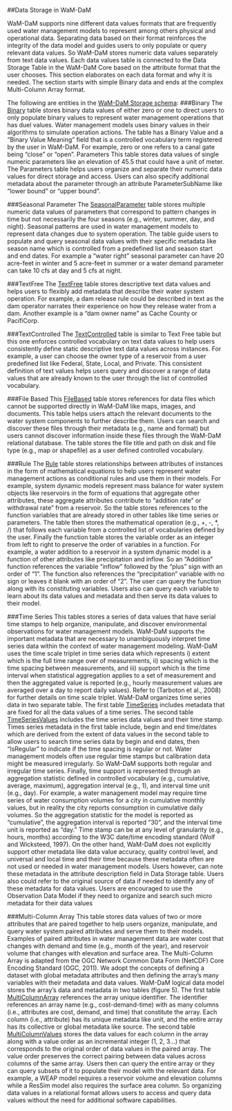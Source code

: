 
##Data Storage in WaM-DaM

WaM-DaM supports nine different data values formats that are frequently used water management models to represent among others physical and operational data. Separating data based on their format reinforces the integrity of the data model and guides users to only populate or query relevant data values. So WaM-DaM stores numeric data values separately from text data values. Each data values table is connected to the Data Storage Table in the WaM-DaM Core based on the attribute format that the user chooses. This section elaborates on each data format and why it is needed. The section starts with simple Binary data and ends at the complex Multi-Column Array format.

The following are entities in the [WaM-DaM Storage schema](http://amabdallah.github.io/WaM-DaM/diagrams/DataStorage.html):
###Binary
The [Binary](http://amabdallah.github.io/WaM-DaM/tables/Storage_SeasonalParameters.html) table stores binary data values of either zero or one to direct users to only populate binary values to represent water management operations that has duel values. Water management models uses binary values in their algorithms to simulate operation actions. The table has a Binary Value and a “Binary Value Meaning” field that is a controlled vocabulary term registered by the user in WaM-DaM. For example, zero or one refers to a canal gate being “close” or “open”. 
Parameters
This table stores data values of single numeric parameters like an elevation of 45.5 that could have a unit of meter. The Parameters table helps users organize and separate their numeric data values for direct storage and access. Users can also specify additional metadata about the parameter through an attribute ParameterSubName like “lower bound” or “upper bound”.

###Seasonal Parameter
The [SeasonalParameter](http://amabdallah.github.io/WaM-DaM/tables/Storage_SeasonalParameters.html) table stores multiple numeric data values of parameters that correspond to pattern changes in time but not necessarily the four seasons (e.g., winter, summer, day, and night). Seasonal patterns are used in water management models to represent data changes due to system operation. The table guide users to populate and query seasonal data values with their specific metadata like season name which is controlled from a predefined list and season start and end dates. For example a “water right” seasonal parameter can have 20 acre-feet in winter and 5 acre-feet in summer or a water demand parameter can take 10 cfs at day and 5 cfs at night.

###TextFree
The [TextFree](http://amabdallah.github.io/WaM-DaM/tables/Storage_TextFree.html) table stores descriptive text data values and helps users to flexibly add metadata that describe their water system operation. For example, a dam release rule could be described in text as the dam operator narrates their experience on how they release water from a dam. Another example is a “dam owner name” as Cache County or PacifiCorp.

###TextControlled
The [TextControlled](http://amabdallah.github.io/WaM-DaM/tables/Storage_TextControlled.html) table  is similar to Text Free table but this one enforces controlled vocabulary on text data values to help users consistently define static descriptive text data values across instances. For example, a user can choose the owner type of a reservoir from a user predefined list like Federal, State, Local, and Private. This consistent definition of text values helps users query and discover a range of data values that are already known to the user through the list of controlled vocabulary. 

###File Based
This [FileBased](http://amabdallah.github.io/WaM-DaM/tables/Storage_FileBased.html) table stores references for data files which cannot be supported directly in WaM-DaM like maps, images, and documents. This table helps users attach the relevant documents to the water system components to further describe them. Users can search and discover these files through their metadata (e.g., name and format) but users cannot discover information inside these files through the WaM-DaM relational database. The table stores the file title and path on disk and file type (e.g., map or shapefile) as a user defined controlled vocabulary. 

###Rule
The [Rule](http://amabdallah.github.io/WaM-DaM/tables/Storage_Rules.html) table stores relationships between attributes of instances in the form of mathematical equations to help users represent water management actions as conditional rules and use them in their models. For example, system dynamic models represent mass balance for water system objects like reservoirs in the form of equations that aggregate other attributes, these aggregate attributes contribute to “addition rate” or withdrawal rate” from a reservoir. So the table stores references to the function variables that are already stored in other tables like time series or parameters. The table then stores the mathematical operation (e.g., +, -, *, /) that follows each variable from a controlled list of vocabularies defined by the user. Finally the function table stores the variable order as an integer from left to right to preserve the order of variables in a function. For example, a water addition to a reservoir in a system dynamic model is a function of other attributes like precipitation and inflow. So an “Addition” function references the variable “inflow” followed by the “plus” sign with an order of “1”. The function also references the “precipitation” variable with no sign or leaves it blank with an order of “2”. The user can query the function along with its constituting variables. Users also can query each variable to learn about its data values and metadata and then serve its data values to their model.     

###Time Series
This tables stores a series of data values that have serial time stamps to help organize, manipulate, and discover environmental observations for water management models. WaM-DaM supports the important metadata that are necessary to unambiguously interpret time series data within the context of water management modeling. WaM-DaM uses the time scale triplet in time series data which represents i) extent which is the full time range over of measurements, ii) spacing which is the time spacing between measurements, and iii) support which is the time interval when statistical aggregation applies to a set of measurement and then the aggregated value is reported (e.g., hourly measurement values are averaged over a day to report daily values). Refer to (Tarboton et al., 2008) for further details on time scale triplet.
WaM-DaM organizes time series data in two separate table. The first table [TimeSeries](http://amabdallah.github.io/WaM-DaM/tables/Storage_TimeSeries.html) includes metadata that are fixed for all the data values of a time series. The second table [TimeSeriesValues](http://amabdallah.github.io/WaM-DaM/tables/Storage_TimeSeriesValues.html) includes the time series data values and their time stamp. Times series metadata in the first table include, begin and end time/dates which are derived from the extent of data values in the second table to allow users to search time series data by begin and end dates, then “IsRegular” to indicate if the time spacing is regular or not. Water management models often use regular time stamps but calibration data might be measured irregularly. So WaM-DaM supports both regular and irregular time series. Finally, time support is represented through an aggregation statistic defined in controlled vocabulary (e.g., cumulative, average, maximum), aggregation interval (e.g., 1), and interval time unit (e.g., day). For example, a water management model may require time series of water consumption volumes for a city in cumulative monthly values, but in reality the city reports consumption in cumulative daily volumes. So the aggregation statistic for the model is reported as “cumulative”, the aggregation interval is reported “30”, and the interval time unit is reported as “day.” Time stamp can be at any level of granularity (e.g., hours, months) according to the W3C date/time encoding standard (Wolf and Wicksteed, 1997). 
On the other hand, WaM-DaM does not explicitly support other metadata like data value accuracy, quality control level, and universal and local time and their time because these metadata often are not used or needed in water management models. Users however, can note these metadata in the attribute description field in Data Storage table. Users also could refer to the original source of data if needed to identify any of these metadata for data values. Users are encouraged to use the Observation Data Model if they need to organize and search such micro metadata for their data values  

###Multi-Column Array
This table stores data values of two or more attributes that are paired together to help users organize, manipulate, and query water system paired attributes and serve them to their models. Examples of paired attributes in water management data are water cost that changes with demand and time (e.g., month of the year), and reservoir volume that changes with elevation and surface area. The Multi-Column Array is adapted from the OGC Network Common Data Form (NetCDF) Core Encoding Standard (OGC, 2011). We adopt the concepts of defining a dataset with global metadata attributes and then defining the array’s many variables with their metadata and data values. WaM-DaM logical data model stores the array’s data and metadata in two tables (figure 5). The first table [MultiColumnArray](http://amabdallah.github.io/WaM-DaM/tables/Storage_MultiColumnArray.html) references the array unique identifier. The identifier references an array name (e.g., cost-demand-time) with as many columns (i.e., attributes are cost, demand, and time) that constitute the array. Each column (i.e., attribute) has its unique metadata like unit, and the entire array has its collective or global metadata like source. The second table [MultiColumnValues](http://amabdallah.github.io/WaM-DaM/tables/Storage_MultiColumnValues.html) stores the data values for each column in the array along with a value order as an incremental integer (1, 2, 3…) that corresponds to the original order of data values in the paired array. The value order preserves the correct pairing between data values across columns of the same array. Users then can query the entire array or they can query subsets of it to populate their model with the relevant data. For example, a WEAP model requires a reservoir volume and elevation columns while a ResSim model also requires the surface area column. So organizing data values in a relational format allows users to access and query data values without the need for additional software capabilities. 
